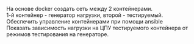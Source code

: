 На основе docker cоздать сеть между 2 контейнерами. 								
1-й контейнер - генератор нагрузки, второй - тестируемый. 								
Обеспечить управление контейнерами при помощи ansible								
Показать зависимость нагрузки на ЦПУ тестируемого контейнера от режимов тестирования на генераторе.								
